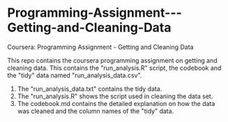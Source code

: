 # Programming-Assignment---Getting-and-Cleaning-Data
Coursera: Programming Assignment - Getting and Cleaning Data

This repo contains the coursera programming assignment on getting and cleaning data.
This contains the "run_analysis.R" script, the codebook and the "tidy" data named "run_analysis_data.csv".


1. The "run_analysis_data.txt" contains the tidy data. 
2. The "run_analysis.R" shows the script used in cleaning the data set.
3. The codebook.md contains the detailed explanation on how the data was cleaned and the column names of the "tidy" data.

